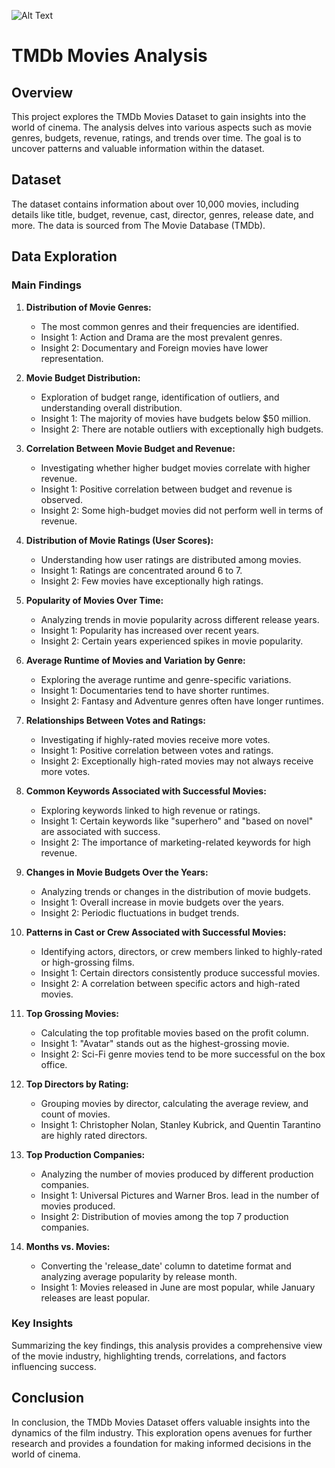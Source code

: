 ![Alt Text]([URL](https://storage.googleapis.com/kaggle-datasets-images/3323429/5784025/8fc99b7d120397a7a2eb7d5c0236ae02/dataset-cover.png?t=2023-05-26-16-43-02))
# TMDb Movies Analysis

## Overview

This project explores the TMDb Movies Dataset to gain insights into the world of cinema. The analysis delves into various aspects such as movie genres, budgets, revenue, ratings, and trends over time. The goal is to uncover patterns and valuable information within the dataset.

## Dataset

The dataset contains information about over 10,000 movies, including details like title, budget, revenue, cast, director, genres, release date, and more. The data is sourced from The Movie Database (TMDb).

## Data Exploration

### Main Findings

1. **Distribution of Movie Genres:**
   - The most common genres and their frequencies are identified.
   - Insight 1: Action and Drama are the most prevalent genres.
   - Insight 2: Documentary and Foreign movies have lower representation.

2. **Movie Budget Distribution:**
   - Exploration of budget range, identification of outliers, and understanding overall distribution.
   - Insight 1: The majority of movies have budgets below $50 million.
   - Insight 2: There are notable outliers with exceptionally high budgets.

3. **Correlation Between Movie Budget and Revenue:**
   - Investigating whether higher budget movies correlate with higher revenue.
   - Insight 1: Positive correlation between budget and revenue is observed.
   - Insight 2: Some high-budget movies did not perform well in terms of revenue.

4. **Distribution of Movie Ratings (User Scores):**
   - Understanding how user ratings are distributed among movies.
   - Insight 1: Ratings are concentrated around 6 to 7.
   - Insight 2: Few movies have exceptionally high ratings.

5. **Popularity of Movies Over Time:**
   - Analyzing trends in movie popularity across different release years.
   - Insight 1: Popularity has increased over recent years.
   - Insight 2: Certain years experienced spikes in movie popularity.

6. **Average Runtime of Movies and Variation by Genre:**
   - Exploring the average runtime and genre-specific variations.
   - Insight 1: Documentaries tend to have shorter runtimes.
   - Insight 2: Fantasy and Adventure genres often have longer runtimes.

7. **Relationships Between Votes and Ratings:**
   - Investigating if highly-rated movies receive more votes.
   - Insight 1: Positive correlation between votes and ratings.
   - Insight 2: Exceptionally high-rated movies may not always receive more votes.

8. **Common Keywords Associated with Successful Movies:**
   - Exploring keywords linked to high revenue or ratings.
   - Insight 1: Certain keywords like "superhero" and "based on novel" are associated with success.
   - Insight 2: The importance of marketing-related keywords for high revenue.

9. **Changes in Movie Budgets Over the Years:**
   - Analyzing trends or changes in the distribution of movie budgets.
   - Insight 1: Overall increase in movie budgets over the years.
   - Insight 2: Periodic fluctuations in budget trends.

10. **Patterns in Cast or Crew Associated with Successful Movies:**
    - Identifying actors, directors, or crew members linked to highly-rated or high-grossing films.
    - Insight 1: Certain directors consistently produce successful movies.
    - Insight 2: A correlation between specific actors and high-rated movies.

11. **Top Grossing Movies:**
    - Calculating the top profitable movies based on the profit column.
    - Insight 1: "Avatar" stands out as the highest-grossing movie.
    - Insight 2: Sci-Fi genre movies tend to be more successful on the box office.

12. **Top Directors by Rating:**
    - Grouping movies by director, calculating the average review, and count of movies.
    - Insight 1: Christopher Nolan, Stanley Kubrick, and Quentin Tarantino are highly rated directors.

13. **Top Production Companies:**
    - Analyzing the number of movies produced by different production companies.
    - Insight 1: Universal Pictures and Warner Bros. lead in the number of movies produced.
    - Insight 2: Distribution of movies among the top 7 production companies.

14. **Months vs. Movies:**
    - Converting the 'release_date' column to datetime format and analyzing average popularity by release month.
    - Insight 1: Movies released in June are most popular, while January releases are least popular.

### Key Insights

Summarizing the key findings, this analysis provides a comprehensive view of the movie industry, highlighting trends, correlations, and factors influencing success.

## Conclusion

In conclusion, the TMDb Movies Dataset offers valuable insights into the dynamics of the film industry. This exploration opens avenues for further research and provides a foundation for making informed decisions in the world of cinema.
